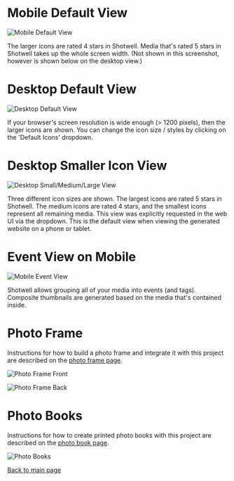 # Mobile Default View

![Mobile Default View](mobile-default-view-small.png?raw=1)

The larger icons are rated 4 stars in Shotwell. Media that's rated 5 stars in
Shotwell takes up the whole screen width. (Not shown in this screenshot, however
is shown below on the desktop view.)

# Desktop Default View

![Desktop Default View](desktop-default-view-small.png?raw=1)

If your browser's screen resolution is wide enough (> 1200 pixels), then the
larger icons are shown. You can change the icon size / styles by clicking on the
'Default Icons' dropdown.

# Desktop Smaller Icon View
 
![Desktop Small/Medium/Large View](desktop-small-medium-large-view-small.png?raw=1)

Three different icon sizes are shown. The largest icons are rated 5 stars in Shotwell.
The medium icons are rated 4 stars, and the smallest icons represent all remaining
media. This view was explicitly requested in the web UI via the dropdown. This is the
default view when viewing the generated website on a phone or tablet.

# Event View on Mobile

![Mobile Event View](mobile-event-view-small.png?raw=1)

Shotwell allows grouping all of your media into events (and tags). Composite thumbnails
are generated based on the media that's contained inside.

# Photo Frame

Instructions for how to build a photo frame and integrate it with this project are
described on the [photo frame page](../photoframe/README.md).

![Photo Frame Front](photo-frame-front.jpg?raw=1)

![Photo Frame Back](photo-frame-back.jpg?raw=1)

# Photo Books

Instructions for how to create printed photo books with this project are described on
the [photo book page](../photobook-helper/README.md).

![Photo Books](photobooks.jpg?raw=1)

[Back to main page](../README.md)

